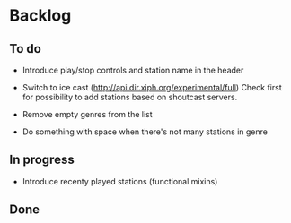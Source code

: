 Backlog
=======

To do
-----
* Introduce play/stop controls and station name in the header

* Switch to ice cast (http://api.dir.xiph.org/experimental/full)
  Check first for possibility to add stations based on shoutcast servers.

* Remove empty genres from the list

* Do something with space when there's not many stations in genre

In progress
-----------
* Introduce recenty played stations (functional mixins)

Done
----


